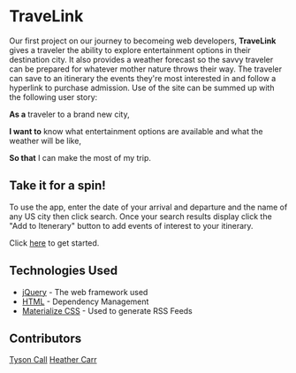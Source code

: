 # TraveLink
Our first project on our journey to becomeing web developers, **TraveLink** gives a traveler the ability to explore entertainment options in their destination city.  It also provides a weather forecast so the savvy traveler can be prepared for whatever mother nature throws their way.  The traveler can save to an itinerary the events they're most interested in and follow a hyperlink to purchase admission.  Use of the site can be summed up with the following user story:

**As a** traveler to a brand new city,

**I want to** know what entertainment options are available and what the weather will be like,

**So that** I can make the most of my trip.


## Take it for a spin!

To use the app, enter the date of your arrival and departure and the name of any US city then click search.  Once your search results display click the "Add to Itenerary" button to add events of interest to your itinerary.

Click [here](https://adenasgittinit.github.io/Travel-Link/) to get started.

## Technologies Used

* [jQuery](https://code.jquery.com/) - The web framework used
* [HTML](https://developer.mozilla.org/en-US/docs/Web/HTML) - Dependency Management
* [Materialize CSS](https://materializecss.com/) - Used to generate RSS Feeds

## Contributors
[Tyson Call](https://github.com/tysoncall)
[Heather Carr](https://github.com/hdcarr87)
